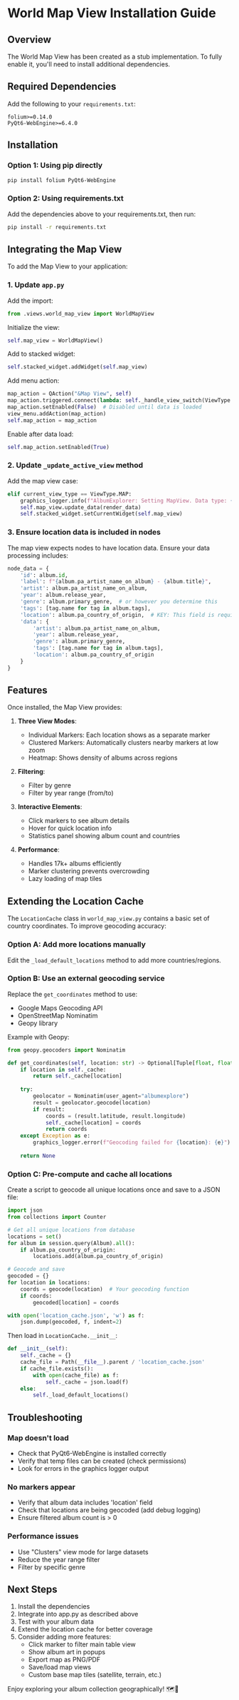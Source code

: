 # World Map View Installation Guide

## Overview
The World Map View has been created as a stub implementation. To fully enable it, you'll need to install additional dependencies.

## Required Dependencies

Add the following to your `requirements.txt`:

```
folium>=0.14.0
PyQt6-WebEngine>=6.4.0
```

## Installation

### Option 1: Using pip directly
```bash
pip install folium PyQt6-WebEngine
```

### Option 2: Using requirements.txt
Add the dependencies above to your requirements.txt, then run:
```bash
pip install -r requirements.txt
```

## Integrating the Map View

To add the Map View to your application:

### 1. Update `app.py`

Add the import:
```python
from .views.world_map_view import WorldMapView
```

Initialize the view:
```python
self.map_view = WorldMapView()
```

Add to stacked widget:
```python
self.stacked_widget.addWidget(self.map_view)
```

Add menu action:
```python
map_action = QAction("&Map View", self)
map_action.triggered.connect(lambda: self._handle_view_switch(ViewType.MAP))
map_action.setEnabled(False)  # Disabled until data is loaded
view_menu.addAction(map_action)
self.map_action = map_action
```

Enable after data load:
```python
self.map_action.setEnabled(True)
```

### 2. Update `_update_active_view` method

Add the map view case:
```python
elif current_view_type == ViewType.MAP:
    graphics_logger.info(f"AlbumExplorer: Setting MapView. Data type: {render_data.get('type')}")
    self.map_view.update_data(render_data)
    self.stacked_widget.setCurrentWidget(self.map_view)
```

### 3. Ensure location data is included in nodes

The map view expects nodes to have location data. Ensure your data processing includes:
```python
node_data = {
    'id': album.id,
    'label': f"{album.pa_artist_name_on_album} - {album.title}",
    'artist': album.pa_artist_name_on_album,
    'year': album.release_year,
    'genre': album.primary_genre,  # or however you determine this
    'tags': [tag.name for tag in album.tags],
    'location': album.pa_country_of_origin,  # KEY: This field is required
    'data': {
        'artist': album.pa_artist_name_on_album,
        'year': album.release_year,
        'genre': album.primary_genre,
        'tags': [tag.name for tag in album.tags],
        'location': album.pa_country_of_origin
    }
}
```

## Features

Once installed, the Map View provides:

1. **Three View Modes**:
   - Individual Markers: Each location shows as a separate marker
   - Clustered Markers: Automatically clusters nearby markers at low zoom
   - Heatmap: Shows density of albums across regions

2. **Filtering**:
   - Filter by genre
   - Filter by year range (from/to)

3. **Interactive Elements**:
   - Click markers to see album details
   - Hover for quick location info
   - Statistics panel showing album count and countries

4. **Performance**:
   - Handles 17k+ albums efficiently
   - Marker clustering prevents overcrowding
   - Lazy loading of map tiles

## Extending the Location Cache

The `LocationCache` class in `world_map_view.py` contains a basic set of country coordinates. To improve geocoding accuracy:

### Option A: Add more locations manually
Edit the `_load_default_locations` method to add more countries/regions.

### Option B: Use an external geocoding service
Replace the `get_coordinates` method to use:
- Google Maps Geocoding API
- OpenStreetMap Nominatim
- Geopy library

Example with Geopy:
```python
from geopy.geocoders import Nominatim

def get_coordinates(self, location: str) -> Optional[Tuple[float, float]]:
    if location in self._cache:
        return self._cache[location]
    
    try:
        geolocator = Nominatim(user_agent="albumexplore")
        result = geolocator.geocode(location)
        if result:
            coords = (result.latitude, result.longitude)
            self._cache[location] = coords
            return coords
    except Exception as e:
        graphics_logger.error(f"Geocoding failed for {location}: {e}")
    
    return None
```

### Option C: Pre-compute and cache all locations
Create a script to geocode all unique locations once and save to a JSON file:

```python
import json
from collections import Counter

# Get all unique locations from database
locations = set()
for album in session.query(Album).all():
    if album.pa_country_of_origin:
        locations.add(album.pa_country_of_origin)

# Geocode and save
geocoded = {}
for location in locations:
    coords = geocode(location)  # Your geocoding function
    if coords:
        geocoded[location] = coords

with open('location_cache.json', 'w') as f:
    json.dump(geocoded, f, indent=2)
```

Then load in `LocationCache.__init__`:
```python
def __init__(self):
    self._cache = {}
    cache_file = Path(__file__).parent / 'location_cache.json'
    if cache_file.exists():
        with open(cache_file) as f:
            self._cache = json.load(f)
    else:
        self._load_default_locations()
```

## Troubleshooting

### Map doesn't load
- Check that PyQt6-WebEngine is installed correctly
- Verify that temp files can be created (check permissions)
- Look for errors in the graphics logger output

### No markers appear
- Verify that album data includes 'location' field
- Check that locations are being geocoded (add debug logging)
- Ensure filtered album count is > 0

### Performance issues
- Use "Clusters" view mode for large datasets
- Reduce the year range filter
- Filter by specific genre

## Next Steps

1. Install the dependencies
2. Integrate into app.py as described above
3. Test with your album data
4. Extend the location cache for better coverage
5. Consider adding more features:
   - Click marker to filter main table view
   - Show album art in popups
   - Export map as PNG/PDF
   - Save/load map views
   - Custom base map tiles (satellite, terrain, etc.)

Enjoy exploring your album collection geographically! 🗺️🎵
